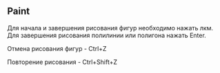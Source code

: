 Paint
----------------
Для начала и завершения рисования фигур необходимо нажать лкм.  
Для завершения рисования полилинии или полигона нажать Enter.  

Отмена рисования фигур - Ctrl+Z

Повторение рисования - Ctrl+Shift+Z

